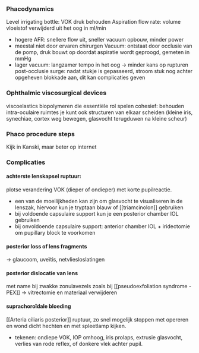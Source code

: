 ### Phacodynamics
Level irrigating bottle: VOK druk behouden
Aspiration flow rate: volume vloeistof verwijderd uit het oog in ml/min
- hogere AFR: snellere flow uit, sneller vacuum opbouw, minder power
- meestal niet door ervaren chirurgen
Vacuum: ontstaat door occlusie van de pomp, druk bouwt op doordat aspiratie wordt geproogd,
gemeten in mmHg
- lager vacuum: langzamer tempo in het oog -> minder kans op rupturen
post-occlusie surge: nadat stukje is gepasseerd, stroom stuk nog achter opgeheven blokkade aan, dit kan complicaties geven

### Ophthalmic viscosurgical devices
viscoelastics
biopolymeren die essentiële rol spelen
cohesief: behouden intra-oculaire ruimtes
je kunt ook structuren van elkaar scheiden (kleine iris, synechiae, cortex weg bewegen, glasvocht terugduwen na kleine scheur)

### Phaco procedure steps
Kijk in Kanski, maar beter op internet

### Complicaties
#### achterste lenskapsel ruptuur: 
plotse verandering VOK (dieper of ondieper) met korte pupilreactie.
- een van de moeilijkheden kan zijn om glasvocht te visualiseren in de lenszak, hiervoor kun je tryptaan blauw of [[triamcinolon]] gebruiken
- bij voldoende capsulaire support kun je een posterior chamber IOL gebruiken
- bij onvoldoende capsulaire support: anterior chamber IOL + iridectomie om pupillary block te voorkomen

#### posterior loss of lens fragments 
-> glaucoom, uveïtis, netvliesloslatingen

#### posterior dislocatie van lens 
met name bij zwakke zonulavezels zoals bij [[pseudoexfoliation syndrome - PEX]] -> vitrectomie en materiaal verwijderen

#### suprachoroïdale bloeding

 [[Arteria ciliaris posterior]] ruptuur, zo snel mogelijk stoppen met opereren en wond dicht hechten en met spleetlamp kijken.
- tekenen: ondiepe VOK, IOP omhoog, iris prolaps, extrusie glasvocht, verlies van rode reflex, of donkere vlek achter pupil.

